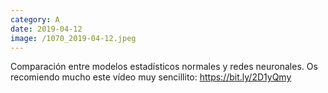 ```yaml
--- 
category: A 
date: 2019-04-12 
image: /1070_2019-04-12.jpeg 
--- 
```


Comparación entre modelos estadísticos normales y redes neuronales. Os recomiendo mucho este vídeo muy sencillito: https://bit.ly/2D1yQmy